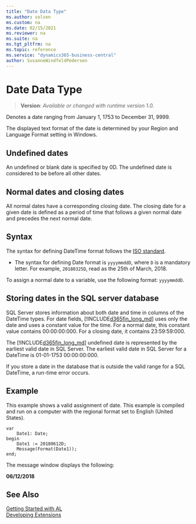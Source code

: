 ```yaml
---
title: "Date Data Type"
ms.author: solsen
ms.custom: na
ms.date: 02/15/2021
ms.reviewer: na
ms.suite: na
ms.tgt_pltfrm: na
ms.topic: reference
ms.service: "dynamics365-business-central"
author: SusanneWindfeldPedersen
---
```

[//]: # (START>DO_NOT_EDIT)
[//]: # (IMPORTANT:Do not edit any of the content between here and the END>DO_NOT_EDIT.)
[//]: # (Any modifications should be made in the .xml files in the ModernDev repo.)
# Date Data Type
> **Version**: _Available or changed with runtime version 1.0._

Denotes a date ranging from January 1, 1753 to December 31, 9999.




[//]: # (IMPORTANT: END>DO_NOT_EDIT)

The displayed text format of the date is determined by your Region and Language Format setting in Windows.  
  
## Undefined dates

An undefined or blank date is specified by 0D. The undefined date is considered to be before all other dates.  
  
## Normal dates and closing dates  

All normal dates have a corresponding closing date. The closing date for a given date is defined as a period of time that follows a given normal date and precedes the next normal date.  
  
## Syntax

The syntax for defining DateTime format follows the [ISO standard](https://en.wikipedia.org/wiki/ISO_8601). 
- The syntax for defining Date format is `yyyymmddD`, where `D` is a mandatory letter. For example, `20180325D`, read as the 25th of March, 2018.

To assign a normal date to a variable, use the following format: `yyyymmddD`. 
  
## Storing dates in the SQL server database

SQL Server stores information about both date and time in columns of the DateTime types. For date fields, [!INCLUDE[d365fin_long_md](../../includes/d365fin_long_md.md)] uses only the date and uses a constant value for the time. For a normal date, this constant value contains 00:00:00:000. For a closing date, it contains 23:59:59:000.  
  
The [!INCLUDE[d365fin_long_md](../../includes/d365fin_long_md.md)] undefined date is represented by the earliest valid date in SQL Server. The earliest valid date in SQL Server for a DateTime is 01-01-1753 00:00:00:000.  
  
If you store a date in the database that is outside the valid range for a SQL DateTime, a run-time error occurs.  

## Example

This example shows a valid assignment of date. This example is compiled and run on a computer with the regional format set to English (United States).

```al
var
    Date1: Date;
begin
    Date1 := 20180612D;  
    Message(Format(Date1));  
end;
```  
  
The message window displays the following:  
  
**06/12/2018**
  
## See Also
[Getting Started with AL](../../devenv-get-started.md)  
[Developing Extensions](../../devenv-dev-overview.md)  